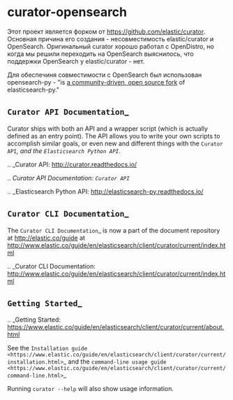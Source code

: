 # curator-opensearch

Этот проект является форком от https://github.com/elastic/curator. Основная причина его создания - несовместимость elastic/curator и OpenSearch. 
Оригинальный curator хорошо работал с OpenDistro, но когда мы решили переходить на OpenSearch выяснилось, что поддержки OpenSearch у elastic/curator - нет.

Для обеспечиня совместимости с OpenSearch был использован opensearch-py - "is [a community-driven, open source fork](https://aws.amazon.com/blogs/opensource/introducing-opensearch/) of elasticsearch-py."


`Curator API Documentation`_
----------------------------

Curator ships with both an API and a wrapper script (which is actually defined
as an entry point).  The API allows you to write your own scripts to accomplish
similar goals, or even new and different things with the `Curator API`_, and
the `Elasticsearch Python API`_.

.. _Curator API: http://curator.readthedocs.io/

.. _Curator API Documentation: `Curator API`_

.. _Elasticsearch Python API: http://elasticsearch-py.readthedocs.io/


`Curator CLI Documentation`_
----------------------------

The `Curator CLI Documentation`_ is now a part of the document repository at
http://elastic.co/guide at http://www.elastic.co/guide/en/elasticsearch/client/curator/current/index.html

.. _Curator CLI Documentation: http://www.elastic.co/guide/en/elasticsearch/client/curator/current/index.html

`Getting Started`_
------------------

.. _Getting Started: https://www.elastic.co/guide/en/elasticsearch/client/curator/current/about.html

See the `Installation guide <https://www.elastic.co/guide/en/elasticsearch/client/curator/current/installation.html>`_
and the `command-line usage guide <https://www.elastic.co/guide/en/elasticsearch/client/curator/current/command-line.html>`_

Running ``curator --help`` will also show usage information.
